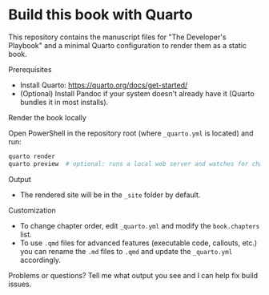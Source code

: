 # Build this book with Quarto

This repository contains the manuscript files for "The Developer's Playbook" and a minimal Quarto configuration to render them as a static book.

Prerequisites
- Install Quarto: https://quarto.org/docs/get-started/
- (Optional) Install Pandoc if your system doesn't already have it (Quarto bundles it in most installs).

Render the book locally

Open PowerShell in the repository root (where `_quarto.yml` is located) and run:

```powershell
quarto render
quarto preview  # optional: runs a local web server and watches for changes
```

Output
- The rendered site will be in the `_site` folder by default.

Customization
- To change chapter order, edit `_quarto.yml` and modify the `book.chapters` list.
- To use `.qmd` files for advanced features (executable code, callouts, etc.) you can rename the `.md` files to `.qmd` and update the `_quarto.yml` accordingly.

Problems or questions? Tell me what output you see and I can help fix build issues.

